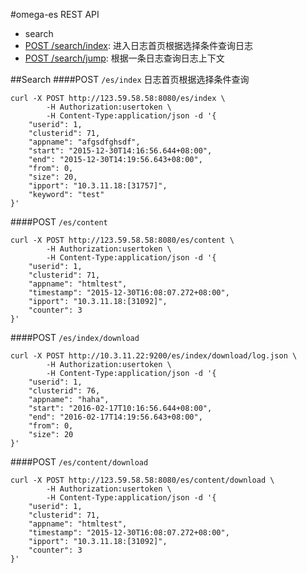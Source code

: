#omega-es REST API
* search
 * [POST /search/index](#searchindex): 进入日志首页根据选择条件查询日志
 * [POST /search/jump](#searchjump): 根据一条日志查询日志上下文

##Search
####POST `/es/index`
日志首页根据选择条件查询
```shell
curl -X POST http://123.59.58.58:8080/es/index \
        -H Authorization:usertoken \
        -H Content-Type:application/json -d '{
    "userid": 1,
    "clusterid": 71,
    "appname": "afgsdfghsdf",
    "start": "2015-12-30T14:16:56.644+08:00",
    "end": "2015-12-30T14:19:56.643+08:00",
    "from": 0,
    "size": 20,
    "ipport": "10.3.11.18:[31757]",
    "keyword": "test"
}'
```
####POST `/es/content`
```shell
curl -X POST http://123.59.58.58:8080/es/content \
        -H Authorization:usertoken \
        -H Content-Type:application/json -d '{
    "userid": 1,
    "clusterid": 71,
    "appname": "htmltest",
    "timestamp": "2015-12-30T16:08:07.272+08:00",
    "ipport": "10.3.11.18:[31092]",
    "counter": 3
}'
```
####POST `/es/index/download`
```shell
curl -X POST http://10.3.11.22:9200/es/index/download/log.json \
        -H Authorization:usertoken \
        -H Content-Type:application/json -d '{
    "userid": 1,
    "clusterid": 76,
    "appname": "haha",
    "start": "2016-02-17T10:16:56.644+08:00",
    "end": "2016-02-17T14:19:56.643+08:00",
    "from": 0,
    "size": 20
}'
```
####POST `/es/content/download`
```shell
curl -X POST http://123.59.58.58:8080/es/content/download \
        -H Authorization:usertoken \
        -H Content-Type:application/json -d '{
    "userid": 1,
    "clusterid": 71,
    "appname": "htmltest",
    "timestamp": "2015-12-30T16:08:07.272+08:00",
    "ipport": "10.3.11.18:[31092]",
    "counter": 3
}'
```
